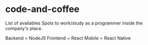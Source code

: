 # code-and-coffee

List of availables Spots to work/study as a programmer inside the company's place.

Backend  = NodeJS
Frontend = React
Mobile   = React Native
